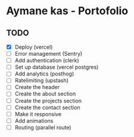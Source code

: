 # Aymane kas - Portofolio

## TODO
- [x] Deploy (vercel)
- [ ] Error management (Sentry)
- [ ] Add authentication (clerk)
- [ ] Set up database (vercel postgres)
- [ ] Add analytics (posthog)
- [ ] Ratelimiting (upstash)
- [ ] Create the header
- [ ] Create the about section
- [ ] Create the projects section
- [ ] Create the contact section
- [ ] Make it responsive
- [ ] Add animations
- [ ] Routing (parallel route)